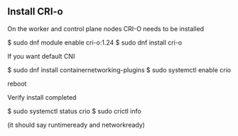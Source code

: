 ## Install CRI-o

On the worker and control plane nodes CRI-O needs to be installed

$ sudo dnf module enable cri-o:1.24
$ sudo dnf install cri-o

If you want default CNI

$ sudo dnf install containernetworking-plugins
$ sudo systemctl enable crio

reboot

Verify install completed

$ sudo systemctl status crio
$ sudo crictl info

(it should say runtimeready and networkready)

